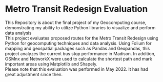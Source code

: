 # Metro Transit Redesign Evaluation
This Repository is about the final project of my Geocomputing course, demonstrating my ability to utilize Python libraries to visualize and perform data analysis<br>
This project evaluates proposed routes for the Metro Transit Redesign using Python for geocomputing techniques and data analysis. Using Folium for mapping and geospatial packages such as Pandas and Geopandas, this project analyzes the current bus stop performance in Madison. In addition, OSMnx and NetworkX were used to calculate the shortest path and mark important areas using Matplotlib and Shapely.<br>
Please note that this evaluation was performed in May 2022. It has had great adjustment since then.
